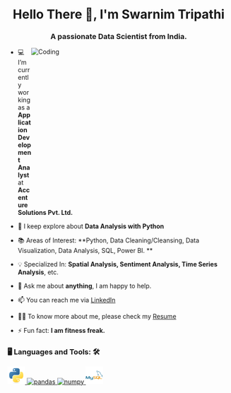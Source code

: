 <h1 align="center">Hello There 👋, I'm Swarnim Tripathi</h1>
<h3 align="center">A passionate Data Scientist from India.</h3>


<img align="right" alt="Coding" width="450" height="350" src="https://user-images.githubusercontent.com/84115928/142569072-22fdc7ac-5815-4e96-b84d-f918a85d47ec.gif">

- 💻 I’m currently working as a **Application Development Analyst** at **Accenture Solutions Pvt. Ltd.**

- 🌱 I keep explore about **Data Analysis with Python**

- 📚 Areas of Interest: **Python, Data Cleaning/Cleansing, Data Visualization, Data Analysis, SQL, Power BI. **

- 💡 Specialized In: **Spatial Analysis, Sentiment Analysis, Time Series Analysis**, etc.

- 💬 Ask me about **anything**, I am happy to help.

- 📫 You can reach me via [LinkedIn](https://www.linkedin.com/in/swarnim0711/)

- 👨‍💻 To know more about me, please check my [Resume]()

- ⚡ Fun fact: **I am fitness freak.**


<h3 align="left">🖥️ Languages and Tools: 🛠️</h3>
<p align="left"> 
    <a href="https://www.python.org" target="_blank"> <img src="https://github.com/devicons/devicon/blob/master/icons/python/python-original.svg" alt="python" width="40" height="40"/> </a>  
    <a href="https://pandas.pydata.org/" target="_blank"> <img src="https://pandas.pydata.org/static/img/pandas_secondary.svg" alt="pandas" width="40" height="40"/> </a> 
    <a href="https://numpy.org/" target="_blank"> <img src="https://user-images.githubusercontent.com/50221806/86498201-a8bd8680-bd39-11ea-9d08-66b610a8dc01.png" alt="numpy" width="40" height="40"/> </a>
    <a href="https://www.mysql.com/" target="_blank"> <img src="https://raw.githubusercontent.com/devicons/devicon/master/icons/mysql/mysql-original-wordmark.svg" alt="mysql" width="40" height="40"/> </a>

</p>

